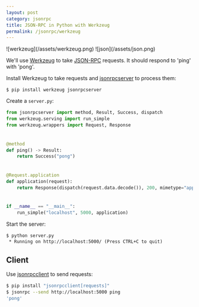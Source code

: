 ```yaml
---
layout: post
category: jsonrpc
title: JSON-RPC in Python with Werkzeug
permalink: /jsonrpc/werkzeug
---
```

<div class="wide-logos" markdown="1">
![werkzeug](/assets/werkzeug.png)
![json](/assets/json.png)
</div>

We'll use [Werkzeug](http://werkzeug.pocoo.org) to take
[JSON-RPC](http://www.jsonrpc.org/) requests. It should respond to 'ping' with
'pong'.

Install Werkzeug to take requests and
[jsonrpcserver](https://www.jsonrpcserver.com/) to process them:

``` shell
$ pip install werkzeug jsonrpcserver
```

Create a `server.py`:

```python
from jsonrpcserver import method, Result, Success, dispatch
from werkzeug.serving import run_simple
from werkzeug.wrappers import Request, Response


@method
def ping() -> Result:
    return Success("pong")


@Request.application
def application(request):
    return Response(dispatch(request.data.decode()), 200, mimetype="application/json")


if __name__ == "__main__":
    run_simple("localhost", 5000, application)
```

Start the server:

``` shell
$ python server.py
 * Running on http://localhost:5000/ (Press CTRL+C to quit)
```

## Client

Use [jsonrpcclient](https://www.jsonrpcclient.com/) to send requests:

```sh
$ pip install "jsonrpcclient[requests]"
$ jsonrpc --send http://localhost:5000 ping
'pong'
```
